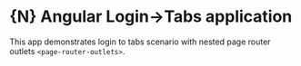 # {N} Angular Login->Tabs application
This app demonstrates login to tabs scenario with nested page router outlets `<page-router-outlets>`.